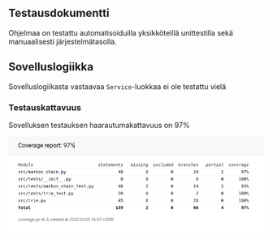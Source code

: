 ## Testausdokumentti

Ohjelmaa on testattu automatisoiduilla yksikköteillä unittestilla sekä manuaalisesti järjestelmätasolla.


## Sovelluslogiikka

Sovelluslogiikasta vastaavaa `Service`-luokkaa ei ole testattu vielä


### Testauskattavuus

Sovelluksen testauksen haarautumakattavuus on 97%

![](./kuvat/testikattavuus.png)
